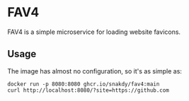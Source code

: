 # FAV4

FAV4 is a simple microservice for loading website favicons.

## Usage

The image has almost no configuration, so it's as simple as:

```shell
docker run -p 8080:8080 ghcr.io/snakdy/fav4:main
curl http://localhost:8080/?site=https://github.com
```
